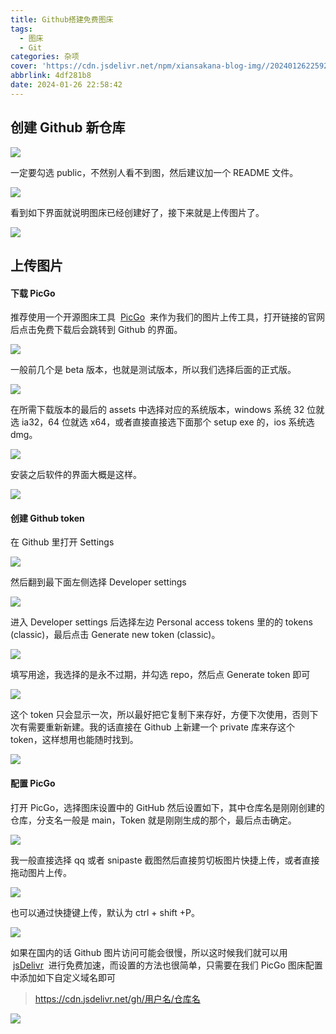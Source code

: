 ```yaml
---
title: Github搭建免费图床
tags:
  - 图床
  - Git
categories: 杂项
cover: 'https://cdn.jsdelivr.net/npm/xiansakana-blog-img//202401262259266.jpg'
abbrlink: 4df281b8
date: 2024-01-26 22:58:42
---
```


## 创建 Github 新仓库

![](https://cdn.jsdelivr.net/npm/xiansakana-blog-img//202401262255535.png)

一定要勾选 public，不然别人看不到图，然后建议加一个 README 文件。

![](https://cdn.jsdelivr.net/npm/xiansakana-blog-img//202401262256340.png)

看到如下界面就说明图床已经创建好了，接下来就是上传图片了。

![](https://cdn.jsdelivr.net/npm/xiansakana-blog-img//202401262256112.png)

## 上传图片

#### 下载 PicGo

推荐使用一个开源图床工具  [PicGo](https://molunerfinn.com/PicGo/)  来作为我们的图片上传工具，打开链接的官网后点击免费下载后会跳转到 Github 的界面。

![](https://cdn.jsdelivr.net/npm/xiansakana-blog-img//202401262256214.png)

一般前几个是 beta 版本，也就是测试版本，所以我们选择后面的正式版。

![](https://cdn.jsdelivr.net/npm/xiansakana-blog-img//202401262256551.png)

在所需下载版本的最后的 assets 中选择对应的系统版本，windows 系统 32 位就选 ia32，64 位就选 x64，或者直接直接选下面那个 setup exe 的，ios 系统选 dmg。

![](https://cdn.jsdelivr.net/npm/xiansakana-blog-img//202401262256187.png)

安装之后软件的界面大概是这样。

![](https://cdn.jsdelivr.net/npm/xiansakana-blog-img//202401262256532.png)

#### 创建 Github token

在 Github 里打开 Settings

![](https://cdn.jsdelivr.net/npm/xiansakana-blog-img//202401262256820.png)

然后翻到最下面左侧选择 Developer settings

![](https://cdn.jsdelivr.net/npm/xiansakana-blog-img//202401262257339.png)

进入 Developer settings 后选择左边 Personal access tokens 里的的 tokens (classic)，最后点击 Generate new token (classic)。

![](https://cdn.jsdelivr.net/npm/xiansakana-blog-img//202401262257207.png)

填写用途，我选择的是永不过期，并勾选 repo，然后点 Generate token 即可

![](https://cdn.jsdelivr.net/npm/xiansakana-blog-img//202401262257800.png)

这个 token 只会显示一次，所以最好把它复制下来存好，方便下次使用，否则下次有需要重新新建。我的话直接在 Github 上新建一个 private 库来存这个 token，这样想用也能随时找到。

![](https://cdn.jsdelivr.net/npm/xiansakana-blog-img//202401262257228.png)

#### 配置 PicGo

打开 PicGo，选择图床设置中的 GitHub 然后设置如下，其中仓库名是刚刚创建的仓库，分支名一般是 main，Token 就是刚刚生成的那个，最后点击确定。

![](https://cdn.jsdelivr.net/npm/xiansakana-blog-img//202401262257405.png)

我一般直接选择 qq 或者 snipaste 截图然后直接剪切板图片快捷上传，或者直接拖动图片上传。

![](https://cdn.jsdelivr.net/npm/xiansakana-blog-img//202401262257815.png)

也可以通过快捷键上传，默认为 ctrl + shift +P。

![](https://cdn.jsdelivr.net/npm/xiansakana-blog-img//202401262257869.png)

如果在国内的话 Github 图片访问可能会很慢，所以这时候我们就可以用  [jsDelivr](https://www.jsdelivr.com/")  进行免费加速，而设置的方法也很简单，只需要在我们 PicGo 图床配置中添加如下自定义域名即可

> https://cdn.jsdelivr.net/gh/用户名/仓库名

![](https://cdn.jsdelivr.net/npm/xiansakana-blog-img//202401262258811.png)
